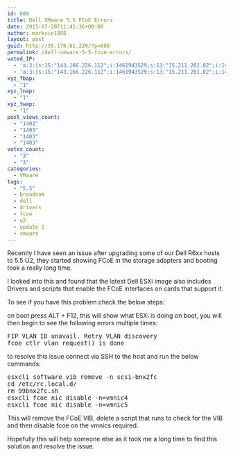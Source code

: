 ```yaml
---
id: 688
title: Dell VMware 5.5 FCoE Errors
date: 2015-07-20T11:41:36+00:00
author: marksie1988
layout: post
guid: http://35.176.61.220/?p=688
permalink: /dell-vmware-5-5-fcoe-errors/
voted_IP:
  - 'a:3:{s:15:"143.166.226.112";i:1461943529;s:13:"15.211.201.82";i:1465473856;s:13:"204.107.230.4";i:1478126290;}'
  - 'a:3:{s:15:"143.166.226.112";i:1461943529;s:13:"15.211.201.82";i:1465473856;s:13:"204.107.230.4";i:1478126290;}'
xyz_fbap:
  - "1"
xyz_lnap:
  - "1"
xyz_twap:
  - "1"
post_views_count:
  - "1403"
  - "1403"
  - "1403"
  - "1403"
votes_count:
  - "3"
  - "3"
categories:
  - VMware
tags:
  - "5.5"
  - broadcom
  - dell
  - drivers
  - fcoe
  - u2
  - update 2
  - vmware
---
```

Recently I have seen an issue after upgrading some of our Dell R6xx hosts to 5.5 U2, they started showing FCoE in the storage adapters and booting took a really long time. 

I looked into this and found that the latest Dell ESXi image also includes Drivers and scripts that enable the FCoE interfaces on cards that support it.

To see if you have this problem check the below steps:  
<!--more-->

on boot press ALT + F12, this will show what ESXi is doing on boot, you will then begin to see the following errors multiple times:

<pre class="lang:default decode:true " >FIP VLAN ID unavail. Retry VLAN discovery
fcoe_ctlr_vlan_request() is done</pre>

to resolve this issue connect via SSH to the host and run the below commands: 

<pre class="lang:default decode:true " >esxcli software vib remove -n scsi-bnx2fc
cd /etc/rc.local.d/
rm 99bnx2fc.sh
esxcli fcoe nic disable -n=vmnic4
esxcli fcoe nic disable -n=vmnic5</pre>

This will remove the FCoE VIB, delete a script that runs to check for the VIB and then disable fcoe on the vmnics required. 

Hopefully this will help someone else as it took me a long time to find this solution and resolve the issue.